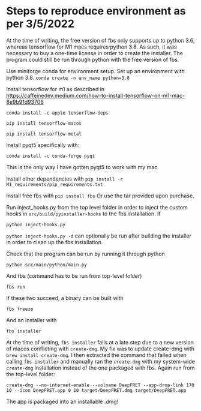 # Steps to reproduce environment as per 3/5/2022

At the time of writing, the free version of fbs only supports up to python 3.6, whereas tensorflow for M1 macs requires python 3.8. As such, it was necessary to buy a one-time license in order to create the installer. The program could still be run through python with the free version of fbs.

Use miniforge conda for environment setup. Set up an environment with python 3.8. `conda create -n env_name python=3.8`

Install tensorflow for m1 as described in https://caffeinedev.medium.com/how-to-install-tensorflow-on-m1-mac-8e9b91d93706

`conda install -c apple tensorflow-deps`

`pip install tensorflow-macos`

`pip install tensorflow-metal`

Install pyqt5 specifically with:

`conda install -c conda-forge pyqt`

This is the only way I have gotten pyqt5 to work with my mac.

Install other dependencies with `pip install -r M1_requirements/pip_requirements.txt`

Install free fbs with `pip install fbs` Or use the tar provided upon purchase.

Run inject_hooks.py from the top level folder in order to inject the custom hooks in `src/build/pyinstaller-hooks` to the fbs installation. If 

`python inject-hooks.py`

`python inject-hooks.py -d` can optionally be run after building the installer in order to clean up the fbs installation.

Check that the program can be run by running it through python

`python src/main/python/main.py`

And fbs (command has to be run from top-level folder)

`fbs run`

If these two succeed, a binary can be built with

`fbs freeze`

And an installer with

`fbs installer`

At the time of writing, `fbs installer` fails at a late step due to a new version of macos conflicting with `create-dmg`. My fix was to update create-dmg with `brew install create-dmg`. I then extracted the command that failed when calling `fbs installer` and manually ran the `create-dmg` with my system-wide `create-dmg` installation instead of the one packaged with fbs. Again run from the top-level folder:

`create-dmg --no-internet-enable --volname DeepFRET --app-drop-link 170 10 --icon DeepFRET.app 0 10 target/DeepFRET.dmg target/DeepFRET.app`

The app is packaged into an installable .dmg!